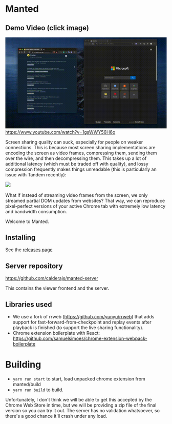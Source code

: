 # Manted

## Demo Video (click image)

[![](readme-img/demo.gif)](https://www.youtube.com/watch?v=1gsWWY56H6o)
https://www.youtube.com/watch?v=1gsWWY56H6o

Screen sharing quality can suck, especially for people on weaker connections. This is because most screen sharing implementations are encoding the screen as video frames, compressing them, sending them over the wire, and then decompressing them. This takes up a lot of additional latency (which must be traded off with quality), and lossy compression frequently makes things unreadable (this is particularly an issue with Tandem recently):

![](https://i.imgur.com/nOmcJSj.png)

What if instead of streaming video frames from the screen, we only streamed partial DOM updates from websites? That way, we can reproduce pixel-perfect versions of your active Chrome tab with extremely low latency and bandwidth consumption.

Welcome to Manted.

## Installing

See the [releases page](https://github.com/calderajs/manted/releases)

## Server repository

https://github.com/calderajs/manted-server

This contains the viewer frontend and the server.

## Libraries used

- We use a fork of rrweb (https://github.com/yunyu/rrweb) that adds support for fast-forward-from-checkpoint and replay events after playback is finished (to support the live sharing functionality).
- Chrome extension boilerplate with React: https://github.com/samuelsimoes/chrome-extension-webpack-boilerplate

# Building

- `yarn run start` to start, load unpacked chrome extension from manted/build
- `yarn run build` to build.

Unfortunately, I don't think we will be able to get this accepted by the Chrome Web Store in time, but we will be providing a zip file of the final version so you can try it out. The server has no validation whatsoever, so there's a good chance it'll crash under any load.

